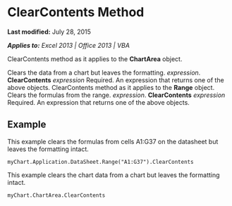 
# ClearContents Method

 **Last modified:** July 28, 2015

 _**Applies to:** Excel 2013 | Office 2013 | VBA_

ClearContents method as it applies to the  **ChartArea** object.

Clears the data from a chart but leaves the formatting.
 _expression_. **ClearContents**
 _expression_ Required. An expression that returns one of the above objects.
ClearContents method as it applies to the  **Range** object.
Clears the formulas from the range.
 _expression_. **ClearContents**
 _expression_ Required. An expression that returns one of the above objects.

## Example

This example clears the formulas from cells A1:G37 on the datasheet but leaves the formatting intact.


```
myChart.Application.DataSheet.Range("A1:G37").ClearContents
```

This example clears the chart data from a chart but leaves the formatting intact.




```
myChart.ChartArea.ClearContents
```


